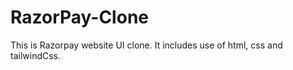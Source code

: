 # RazorPay-Clone
This is Razorpay website UI clone.  It includes use of html, css and tailwindCss.  
